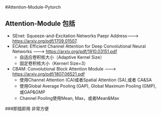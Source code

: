 #Attention-Module-Pytorch

## Attention-Module 包括

* SEnet: Squeeze-and-Excitation Networks   Paepr Address---> https://arxiv.org/pdf/1709.01507.
* ECAnet: Efficient Channel Attention for Deep Convolutional Neural Networks ---> https://arxiv.org/pdf/1910.03151.pdf
    * 自适应卷积核大小（Adaptive Kernel Size）
    * 固定卷积核大小（Kernerl Size=3）
* CBAM: Convolutional Block Attention Module ---> https://arxiv.org/pdf/1807.06521.pdf
    * 使用Channel Attention (CA)或者Spatial Attention (SA),或者 CA&SA
    * 使用Global Average Pooling (GAP), Global Maximum Pooling (GMP),或GAP&GMP
    * Channel Pooling使用Mean, Max，或者Mean&Max 

###即插即用 非常方便

